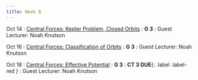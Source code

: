 ```yaml
---
title: Week 8
---
```


Oct 14
: [Central Forces: Kepler Problem, Closed Orbits](#)
  : **G 3**
: Guest Lecturer: Noah Knutson

Oct 16
: [Central Forces: Classification of Orbits](#)
  : **G 3**
: Guest Lecturer: Noah Knutson

Oct 18
: [Central Forces: Effective Potential](#)
  : **G 3**
: **CT 3 DUE**{: .label .label-red }[](#)
: Guest Lecturer: Noah Knutson